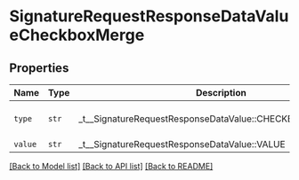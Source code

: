 # SignatureRequestResponseDataValueCheckboxMerge



## Properties
Name | Type | Description | Notes
------------ | ------------- | ------------- | -------------
| `type` | ```str``` |  _t__SignatureRequestResponseDataValue::CHECKBOXMERGE_TYPE  |  [default to 'checkbox-merge'] |
| `value` | ```str``` |  _t__SignatureRequestResponseDataValue::VALUE  |  |

[[Back to Model list]](../README.md#documentation-for-models) [[Back to API list]](../README.md#documentation-for-api-endpoints) [[Back to README]](../README.md)


